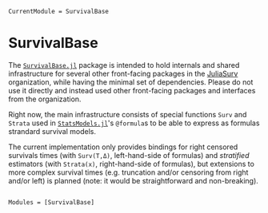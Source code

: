 ```@meta
CurrentModule = SurvivalBase
```

# SurvivalBase

The [`SurvivalBase.jl`](https://github.com/JuliaSurv/SurvivalBase.jl) package is intended to hold internals and shared infrastructure for several other front-facing packages in the [JuliaSurv](https://github.com/JuliaSurv) organization, while having the minimal set of dependencies. Please do not use it directly and instead used other front-facing packages and interfaces from the organization.

Right now, the main infrastructure consists of special functions `Surv` and `Strata` used in [`StatsModels.jl`](https://juliastats.org/StatsModels.jl/stable/api/)'s `@formula`s to be able to express as formulas strandard survival models. 

The current implementation only provides bindings for right censored survivals times (with `Surv(T,Δ)`, left-hand-side of formulas) and *stratified* estimators (with `Strata(x)`, right-hand-side of formulas), but extensions to more complex survival times (e.g. truncation and/or censoring from right and/or left) is planned (note: it would be straightforward and non-breaking). 


```@index
```

```@autodocs
Modules = [SurvivalBase]
```
